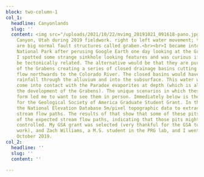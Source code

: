 ```yaml
---
block: two-column-1
col_1:
  headline: Canyonlands
  slug: ''
  content: <img src="/uploads/2021/10/22/mvimg_20191021_091618-pano.jpg"><br>^Cross
    Canyon, Utah during 2019 fieldwork. right to left water movement; the canyons
    are big normal fault structures called graben.<br><br>I became interested in Canyonlands
    National Park after perusing Google Earth one day looking at the Grabens region.
    I spotted some strange sinkhole looking features and was curious if they could
    be tectonically related. The alternative would be that they are purely a function
    of the Grabens creating a series of closed drainage basins cutting off stream
    flow northwards to the Colorado River. The closed basins would have to drain all
    rainfall through the alluvium and into the subsurface. This water would eventually
    come into contact with the Paradox evaporites at depth (which is also controlling
    the development of the Grabens). The unique scenarios in which these pits could
    form led me to want to see them in person. Immediately below is the figure I submitted
    for the Geological Society of America Graduate Student Grant. In that map I used
    the National Elevation Database 5m/pixel topographic data to extract expected
    stream flow paths. The results of that show that some of these pits are outside
    of the expected stream flow paths, indicating that those pits might be tectonically
    controlled. My GSA grant was selected (very thankful for the GSA to support my
    work), and Zach Williams, a M.S. student in the PRG lab, and I went to Utah in
    October 2019.
col_2:
  headline: ''
  slug: ''
  content: ''

---
```

